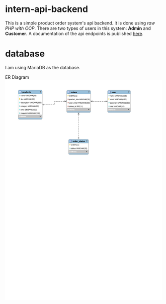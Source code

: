 # intern-api-backend
This is a simple product order system's api backend. It is done using *raw PHP with OOP*. There are two types of users in this system: **Admin** and **Customer**.
A documentation of the api endpoints is published [here](https://documenter.getpostman.com/view/15523619/TzJyaaJt).

# database
I am using MariaDB as the database.

ER Diagram
![ER Diagram](https://github.com/NAbdulla1/intern-api-backend/blob/main/Database%20ER%20Diagram.svg?raw=true)
